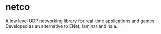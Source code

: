 # netco
A low level UDP networking library for real-time applications and games. Developed as an alternative to ENet, laminar and naia.
